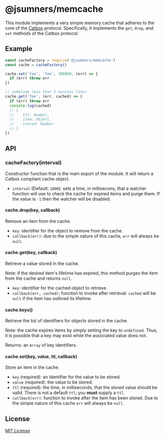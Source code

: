 # @jsumners/memcache

This module implements a very simple memory cache that adheres to the core
of the [Catbox][catbox] protocol. Specifically, it implements the `get`, `drop`,
and `set` methods of the Catbox protocol.

[catbox]: https://www.npmjs.com/package/catbox

## Example

```js
const cacheFactory = require('@jsumners/memcache')
const cache = cacheFactory()

cache.set('foo', 'foo', 300000, (err) => {
  if (err) throw err
})

// sometime less that 5 minutes later
cache.get('foo', (err, cached) => {
  if (err) throw err
  console.log(cached)
  // {
  //    ttl: Number,
  //    item: Object,
  //    stored: Number
  // }
})
```

## API

### cacheFactory(interval)

Constructor function that is the main export of the module. It will return
a Catbox compliant cache object.

+ `interval` (Default: `1000`): sets a time, in millisecons, that a watcher
function will use to check the cache for expired items and purge them. If the
value is `-1` then the watcher will be disabled.

#### cache.drop(key, callback)

Remove an item from the cache.

+ `key`: identifier for the object to remove from the cache.
+ `callback(err)`: due to the simple nature of this cache, `err` will always
be `null`.

#### cache.get(key, callback)

Retrieve a value stored in the cache.

Note: if the desired item's lifetime has expired, this method purges the item
from the cache and returns `null`.

+ `key`: identifier for the cached object to retrieve.
+ `callback(err, cached)`: function to invoke after retrieval. `cached` will be
`null` if the item has outlived its lifetime.

#### cache.keys()

Retrieve the list of identifiers for objects stored in the cache.

Note: the cache expires items by simply setting the key to `undefined`. Thus,
it is possible that a key may exist while the associated value does not.

Returns: an `Array` of key identifiers.

#### cache.set(key, value, ttl, callback)

Store an item in the cache.

+ `key` (required): an identifier for the value to be stored.
+ `value` (required): the value to be stored.
+ `ttl` (required): the time, in milliseconds, that the stored value should be
valid. There is not a default `ttl`; you **must** supply a `ttl`.
+ `callback(err)`: function to invoke after the item has been stored. Due to the
simple nature of this cache `err` will always be `null`.

## License

[MIT License](http://jsumners.mit-license.org/)

